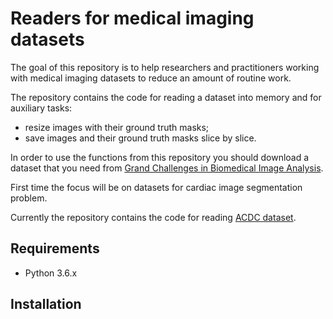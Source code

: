 # Readers for medical imaging datasets

The goal of this repository is to help researchers and practitioners working with medical imaging datasets to reduce an amount of routine work.

The repository contains the code for reading a dataset into memory and for auxiliary tasks:
* resize images with their ground truth masks;
* save images and their ground truth masks slice by slice.

In order to use the functions from this repository you should download a dataset that you need from [Grand Challenges in Biomedical Image Analysis](https://grand-challenge.org/challenges/).

First time the focus will be on datasets for cardiac image segmentation problem.

Currently the repository contains the code for reading [ACDC dataset](https://www.creatis.insa-lyon.fr/Challenge/acdc/index.html).

## Requirements

* Python 3.6.x

## Installation


